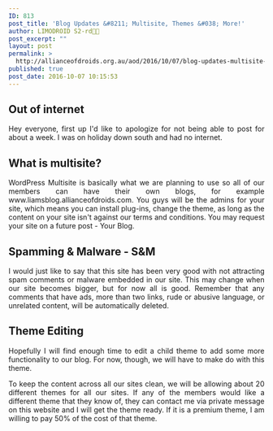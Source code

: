 ```yaml
---
ID: 813
post_title: 'Blog Updates &#8211; Multisite, Themes &#038; More!'
author: LIMODROID S2-rd🔭🔬
post_excerpt: ""
layout: post
permalink: >
  http://allianceofdroids.org.au/aod/2016/10/07/blog-updates-multisite-themes-more/
published: true
post_date: 2016-10-07 10:15:53
---
```

<h2>Out of internet</h2>
<p style="text-align: justify;">Hey everyone, first up I'd like to apologize for not being able to post for about a week. I was on holiday down south and had no internet.</p>

<h2 style="text-align: justify;">What is multisite?</h2>
<p style="text-align: justify;">WordPress Multisite is basically what we are planning to use so all of our members can have their own blogs, for example www.liamsblog.allianceofdroids.com. You guys will be the admins for your site, which means you can install plug-ins, change the theme, as long as the content on your site isn't against our terms and conditions. You may request your site on a future post - Your Blog.</p>

<h2 style="text-align: justify;">Spamming &amp; Malware - S&amp;M</h2>
<p style="text-align: justify;">I would just like to say that this site has been very good with not attracting spam comments or malware embedded in our site. This may change when our site becomes bigger, but for now all is good. Remember that any comments that have ads, more than two links, rude or abusive language, or unrelated content, will be automatically deleted.</p>

<h2 style="text-align: justify;">Theme Editing</h2>
<p style="text-align: justify;">Hopefully I will find enough time to edit a child theme to add some more functionality to our blog. For now, though, we will have to make do with this theme.</p>
<p style="text-align: justify;">To keep the content across all our sites clean, we will be allowing about 20 different themes for all our sites. If any of the members would like a different theme that they know of, they can contact me via private message on this website and I will get the theme ready. If it is a premium theme, I am willing to pay 50% of the cost of that theme.</p>
<p style="text-align: justify;"></p>